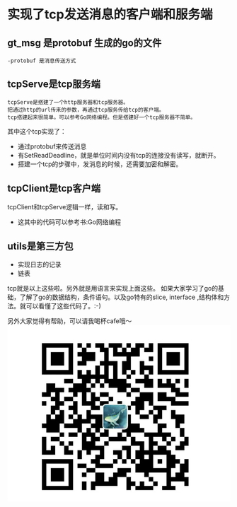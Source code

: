实现了tcp发送消息的客户端和服务端
==============

## gt_msg 是protobuf 生成的go的文件
	-protobuf 是消息传送方式

## tcpServe是tcp服务端
	tcpServe是搭建了一个http服务器和tcp服务器。
	把通过http的url传来的参数，再通过tcp服务传给tcp的客户端。
	tcp搭建起来很简单。可以参考Go网络编程。但是搭建好一个tcp服务器不简单。
其中这个tcp实现了：
- 通过protobuf来传送消息
- 有SetReadDeadline，就是单位时间内没有tcp的连接没有读写，就断开。
- 搭建一个tcp的步骤中，发消息的时候，还需要加密和解密。

## tcpClient是tcp客户端
tcpClient和tcpServe逻辑一样，读和写。
- 这其中的代码可以参考书:Go网络编程
   
## utils是第三方包
- 实现日志的记录
- 链表

tcp就是以上这些啦。另外就是用语言来实现上面这些。
如果大家学习了go的基础，了解了go的数据结构，条件语句。以及go特有的slice,
interface ,结构体和方法。就可以看懂了这些代码了。:-)

另外大家觉得有帮助，可以请我喝杯cafe哦～
![image](cash.jpg)
